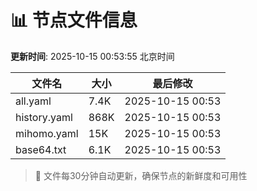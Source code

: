 # 📊 节点文件信息

**更新时间**: 2025-10-15 00:53:55 北京时间

| 文件名 | 大小 | 最后修改 |
|--------|------|----------|
| all.yaml | 7.4K | 2025-10-15 00:53 |
| history.yaml | 868K | 2025-10-15 00:53 |
| mihomo.yaml | 15K | 2025-10-15 00:53 |
| base64.txt | 6.1K | 2025-10-15 00:53 |

> 🔄 文件每30分钟自动更新，确保节点的新鲜度和可用性
